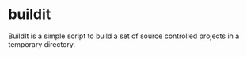 # buildit
BuildIt is a simple script to build a set of source controlled projects in a temporary directory.
